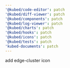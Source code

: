 ```yaml
---
'@kubed/code-editor': patch
'@kubed/diff-viewer': patch
'@kubed/components': patch
'@kubed/log-viewer': patch
'@kubed/charts': patch
'@kubed/hooks': patch
'@kubed/icons': patch
'@kubed/tests': patch
'kubed-documents': patch
---
```


add edge-cluster icon
